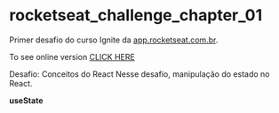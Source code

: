 # rocketseat_challenge_chapter_01
Primer desafio do curso Ignite da <a href="https://app.rocketseat.com.br">app.rocketseat.com.br</a>.

To see online version <a href="https://modest-wing-f5f65a.netlify.app/">CLICK HERE</a>

Desafio: Conceitos do React
Nesse desafio, manipulação do estado no React. 

**useState**

